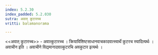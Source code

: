 ```yaml
---
index: 5.2.30
index_padded: 5.2.030
sutra: अवात्‌ कुटारच्च
vritti: balamanorama

---
```

<<अवात् कुटारच्च>> - अवात्कुटारच्च । क्रियाविशिष्टसाधानवाचकादवात्स्वार्थे कुटरच स्यादित्यर्थः । अवाचीन इति । अवाचीने विद्यमानादवात्कुटरचि अवकुटार इत्यर्थः । 